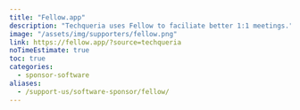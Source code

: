 ```yaml
---
title: "Fellow.app"
description: "Techqueria uses Fellow to faciliate better 1:1 meetings."
image: "/assets/img/supporters/fellow.png"
link: https://fellow.app/?source=techqueria
noTimeEstimate: true
toc: true
categories:
  - sponsor-software
aliases:
  - /support-us/software-sponsor/fellow/
---
```

